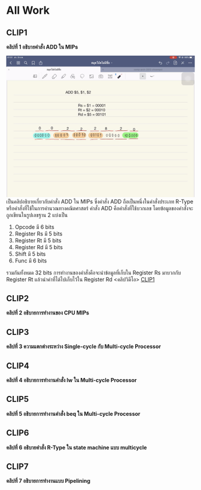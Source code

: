 # All Work
## CLIP1
**คลิปที่ 1 อธิบายคำสั่ง ADD ใน MIPs**


![image](CLIP1.jpg)
  เป็นคลิปอธิบายเกี่ยวกับคำสั่ง ADD ใน MIPs ซึ่งคำสั่ง ADD ถือเป็นหนึ่งในคำสั่งประเภท R-Type หรือคำสั่งที่ใช้ในการคำนวณทางคณิตศาสตร์
คำสั่ง ADD คือคำสั่งที่ใช้บวกเลข โดยข้อมูลของคำสั่งจะถูกเขียนในรูปเลขฐาน 2 แบ่งเป็น


1. Opcode มี 6 bits
2. Register Rs มี 5 bits
3. Register Rt มี 5 bits
4. Register Rd มี 5 bits
5. Shift มี 5 bits
6. Func มี 6 bits


  รวมกันทั้งหมด 32 bits การทำงานของคำสั่งคือจะนำข้อมูลที่เก็บใน Register Rs มาบวกกับ Register Rt แล้วนำค่าที่ได้ไปเก็บไว้ใน Register Rd
<คลิปวิดีโอ> [CLIP1](https://youtu.be/5Rgjj3vCG_s)
## CLIP2
**คลิปที่ 2 อธิบายการทำงานของ CPU MIPs**
## CLIP3
**คลิปที่ 3 ความแตกต่างระหว่าง Single-cycle กับ Multi-cycle Processor**
## CLIP4
**คลิปที่ 4 อธิบายการทำงานคำสั่ง lw ใน Multi-cycle Processor**
## CLIP5
**คลิปที่ 5 อธิบายการทำงานคำสั่ง beq ใน Multi-cycle Processor**
## CLIP6
**คลิปที่ 6 อธิบายคำสั่ง R-Type ใน state machine แบบ multicycle**
## CLIP7
**คลิปที่ 7 อธิบายการทำงานแบบ Pipelining**
